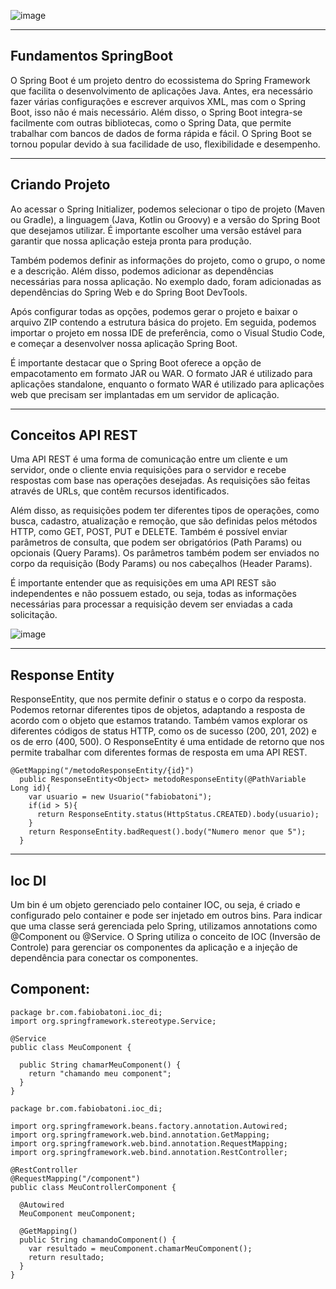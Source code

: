 ![image](https://github.com/fabiobatoni/fundamentos_spring_boot/assets/57717982/4d1215fe-e96c-4a10-8255-63c36dbff265)


------------------
## Fundamentos SpringBoot


O Spring Boot é um projeto dentro do ecossistema do Spring Framework que facilita o desenvolvimento de aplicações Java. Antes, era necessário fazer várias configurações e escrever arquivos XML, mas com o Spring Boot, isso não é mais necessário. Além disso, o Spring Boot integra-se facilmente com outras bibliotecas, como o Spring Data, que permite trabalhar com bancos de dados de forma rápida e fácil. O Spring Boot se tornou popular devido à sua facilidade de uso, flexibilidade e desempenho.

------------------

## Criando Projeto

Ao acessar o Spring Initializer, podemos selecionar o tipo de projeto (Maven ou Gradle), a linguagem (Java, Kotlin ou Groovy) e a versão do Spring Boot que desejamos utilizar. É importante escolher uma versão estável para garantir que nossa aplicação esteja pronta para produção.

Também podemos definir as informações do projeto, como o grupo, o nome e a descrição. Além disso, podemos adicionar as dependências necessárias para nossa aplicação. No exemplo dado, foram adicionadas as dependências do Spring Web e do Spring Boot DevTools.

Após configurar todas as opções, podemos gerar o projeto e baixar o arquivo ZIP contendo a estrutura básica do projeto. Em seguida, podemos importar o projeto em nossa IDE de preferência, como o Visual Studio Code, e começar a desenvolver nossa aplicação Spring Boot.

É importante destacar que o Spring Boot oferece a opção de empacotamento em formato JAR ou WAR. O formato JAR é utilizado para aplicações standalone, enquanto o formato WAR é utilizado para aplicações web que precisam ser implantadas em um servidor de aplicação.

---------------------

## Conceitos API REST

Uma API REST é uma forma de comunicação entre um cliente e um servidor, onde o cliente envia requisições para o servidor e recebe respostas com base nas operações desejadas. As requisições são feitas através de URLs, que contêm recursos identificados.

Além disso, as requisições podem ter diferentes tipos de operações, como busca, cadastro, atualização e remoção, que são definidas pelos métodos HTTP, como GET, POST, PUT e DELETE. Também é possível enviar parâmetros de consulta, que podem ser obrigatórios (Path Params) ou opcionais (Query Params). Os parâmetros também podem ser enviados no corpo da requisição (Body Params) ou nos cabeçalhos (Header Params).

É importante entender que as requisições em uma API REST são independentes e não possuem estado, ou seja, todas as informações necessárias para processar a requisição devem ser enviadas a cada solicitação.

![image](https://github.com/fabiobatoni/fundamentos_spring_boot/assets/57717982/87f3bb2e-6b0b-4746-a094-f3928c4e0c8e)


--------------------- 

## Response Entity 

ResponseEntity, que nos permite definir o status e o corpo da resposta. Podemos retornar diferentes tipos de objetos, adaptando a resposta de acordo com o objeto que estamos tratando. Também vamos explorar os diferentes códigos de status HTTP, como os de sucesso (200, 201, 202) e os de erro (400, 500). O ResponseEntity é uma entidade de retorno que nos permite trabalhar com diferentes formas de resposta em uma API REST.

```
@GetMapping("/metodoResponseEntity/{id}")
  public ResponseEntity<Object> metodoResponseEntity(@PathVariable Long id){
    var usuario = new Usuario("fabiobatoni");
    if(id > 5){
      return ResponseEntity.status(HttpStatus.CREATED).body(usuario);
    }
    return ResponseEntity.badRequest().body("Numero menor que 5");
  }

```

----------------------

## Ioc DI

Um bin é um objeto gerenciado pelo container IOC, ou seja, é criado e configurado pelo container e pode ser injetado em outros bins. Para indicar que uma classe será gerenciada pelo Spring, utilizamos annotations como @Component ou @Service. O Spring utiliza o conceito de IOC (Inversão de Controle) para gerenciar os componentes da aplicação e a injeção de dependência para conectar os componentes. 

## Component: 
```
package br.com.fabiobatoni.ioc_di;
import org.springframework.stereotype.Service;

@Service
public class MeuComponent {
  
  public String chamarMeuComponent() {
    return "chamando meu component";
  }
}
```

```
package br.com.fabiobatoni.ioc_di;

import org.springframework.beans.factory.annotation.Autowired;
import org.springframework.web.bind.annotation.GetMapping;
import org.springframework.web.bind.annotation.RequestMapping;
import org.springframework.web.bind.annotation.RestController;

@RestController
@RequestMapping("/component")
public class MeuControllerComponent {

  @Autowired
  MeuComponent meuComponent;
  
  @GetMapping()
  public String chamandoComponent() {
    var resultado = meuComponent.chamarMeuComponent();
    return resultado;
  }
}
```
